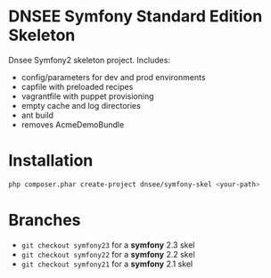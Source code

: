 DNSEE Symfony Standard Edition Skeleton
========================

Dnsee Symfony2 skeleton project. Includes:

* config/parameters for dev and prod environments
* capfile with preloaded recipes
* vagrantfile with puppet provisioning
* empty cache and log directories
* ant build
* removes AcmeDemoBundle

Installation
======================
```sh
php composer.phar create-project dnsee/symfony-skel <your-path>
```

Branches
======================

* `git checkout symfony23` for a __symfony__ 2.3 skel
* `git checkout symfony22` for a __symfony__ 2.2 skel
* `git checkout symfony21` for a __symfony__ 2.1 skel
